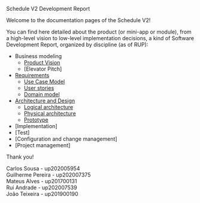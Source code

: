 Schedule V2 Development Report

Welcome to the documentation pages of the Schedule V2!

You can find here detailed about the product (or mini-app or module), from a high-level vision to low-level implementation decisions, a kind of Software Development Report, organized by discipline (as of RUP): 

* Business modeling 
  * [Product Vision](https://github.com/LEIC-ES-2021-22/2LEIC07T3/blob/requirements/docs/ProductVision.md)
  * [Elevator Pitch]
* [Requirements](https://github.com/LEIC-ES-2021-22/2LEIC07T3/blob/requirements/docs/Requirements.md)
  * [Use Case Model](https://github.com/LEIC-ES-2021-22/2LEIC07T3/blob/requirements/docs/Requirements.md#use-cases)
  * [User stories](https://github.com/LEIC-ES-2021-22/2LEIC07T3/blob/requirements/docs/Requirements.md#user-stories)
  * [Domain model](https://github.com/LEIC-ES-2021-22/2LEIC07T3/blob/requirements/docs/Requirements.md#domain-model)
* [Architecture and Design](https://github.com/LEIC-ES-2021-22/2LEIC07T3/blob/develop/docs/ArchitectureAndDesign.md)
  * [Logical architecture](https://github.com/LEIC-ES-2021-22/2LEIC07T3/blob/develop/docs/ArchitectureAndDesign.md#logical-architecture) 
  * [Physical architecture](https://github.com/LEIC-ES-2021-22/2LEIC07T3/blob/develop/docs/ArchitectureAndDesign.md#physical-architecture)
  * [Prototype](https://github.com/LEIC-ES-2021-22/2LEIC07T3/blob/develop/docs/ArchitectureAndDesign.md#vertical-prototype)
* [Implementation]
* [Test]
* [Configuration and change management]
* [Project management]

Thank you!

Carlos Sousa - up202005954 <br/>
Guilherme Pereira - up202007375 <br/> 
Mateus Alves - up201700131 <br/>
Rui Andrade - up202007539 <br/>
João Teixeira - up201900190 <br/>
